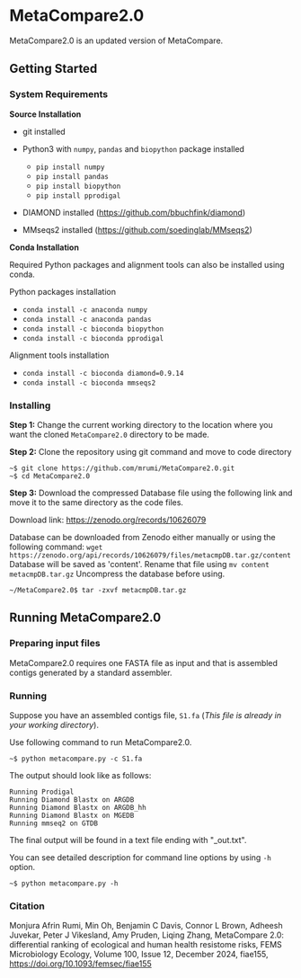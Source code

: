 # MetaCompare2.0

MetaCompare2.0 is an updated version of MetaCompare. 

## Getting Started
### System Requirements 
**Source Installation**

* git installed
* Python3 with `numpy`, `pandas` and `biopython` package installed
  * `pip install numpy`
  * `pip install pandas`
  * `pip install biopython`
  * `pip install pprodigal`

* DIAMOND installed (https://github.com/bbuchfink/diamond)
* MMseqs2 installed (https://github.com/soedinglab/MMseqs2)

**Conda Installation**

Required Python packages and alignment tools can also be installed using conda.

Python packages installation 

  * `conda install -c anaconda numpy`
  * `conda install -c anaconda pandas`
  * `conda install -c bioconda biopython`
  * `conda install -c bioconda pprodigal`
    
 Alignment tools installation 

* `conda install -c bioconda diamond=0.9.14`
* `conda install -c bioconda mmseqs2`

### Installing

**Step 1:** Change the current working directory to the location where you want the cloned `MetaCompare2.0` directory to be made.

**Step 2:** Clone the repository using git command and move to code directory
```
~$ git clone https://github.com/mrumi/MetaCompare2.0.git
~$ cd MetaCompare2.0
```

**Step 3:** Download the compressed Database file using the following link and move it to the same directory as the code files.

Download link: https://zenodo.org/records/10626079

Database can be downloaded from Zenodo either manually or using the following command: `wget https://zenodo.org/api/records/10626079/files/metacmpDB.tar.gz/content`
Database will be saved as 'content'. Rename that file using `mv content metacmpDB.tar.gz`
Uncompress the database before using. 

```
~/MetaCompare2.0$ tar -zxvf metacmpDB.tar.gz
```

## Running MetaCompare2.0

### Preparing input files

MetaCompare2.0 requires one FASTA file as input and that is assembled contigs generated by a standard assembler. 

### Running

Suppose you have an assembled contigs file, `S1.fa` (*This file is already in your working directory*).

Use following command to run MetaCompare2.0.
```
~$ python metacompare.py -c S1.fa
```
The output should look like as follows:
```
Running Prodigal
Running Diamond Blastx on ARGDB
Running Diamond Blastx on ARGDB_hh
Running Diamond Blastx on MGEDB
Running mmseq2 on GTDB
```
The final output will be found in a text file ending with "_out.txt". 

You can see detailed description for command line options by using `-h` option.
```
~$ python metacompare.py -h
```

### Citation
Monjura Afrin Rumi, Min Oh, Benjamin C Davis, Connor L Brown, Adheesh Juvekar, Peter J Vikesland, Amy Pruden, Liqing Zhang, MetaCompare 2.0: differential ranking of ecological and human health resistome risks, FEMS Microbiology Ecology, Volume 100, Issue 12, December 2024, fiae155, https://doi.org/10.1093/femsec/fiae155

